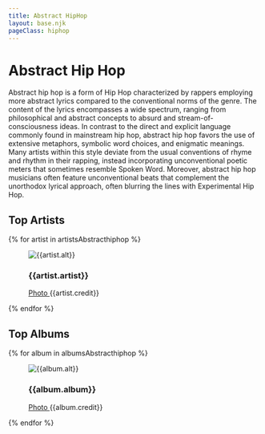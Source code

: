 ```yaml
---
title: Abstract HipHop
layout: base.njk
pageClass: hiphop
---
```

<h1 class="subgenre-title"> Abstract Hip Hop<!-- sub genre name--></h1>

<p class="summary">Abstract hip hop is a form of Hip Hop characterized by rappers employing more abstract lyrics compared to the conventional norms of the genre. The content of the lyrics encompasses a wide spectrum, ranging from philosophical and abstract concepts to absurd and stream-of-consciousness ideas. In contrast to the direct and explicit language commonly found in mainstream hip hop, abstract hip hop favors the use of extensive metaphors, symbolic word choices, and enigmatic meanings. Many artists within this style deviate from the usual conventions of rhyme and rhythm in their rapping, instead incorporating unconventional poetic meters that sometimes resemble Spoken Word. Moreover, abstract hip hop musicians often feature unconventional beats that complement the unorthodox lyrical approach, often blurring the lines with Experimental Hip Hop. <!-- subgenre summary--></p>

<!-- top album and artist section-->
<section class="top">
<h2>Top Artists</h2>
<div class="artist">
    {% for artist in artistsAbstracthiphop %}
    <figure>
        <img src="{{artist.src}}" alt="{{artist.alt}}">
        <figcaption>
            <h3>{{artist.artist}}</h3>
            <p><a href="{{artist.creditLink}}">Photo </a>{{artist.credit}}</p>
        </figcaption>
        </figure>
    {% endfor %}

  

</div>
</section>

<section class="top">
<h2>Top Albums</h2>
<div class="albums">
    {% for album in albumsAbstracthiphop %}
    <figure>
        <img src="{{album.src}}" alt="{{album.alt}}">
        <figcaption>
            <h3>{{album.album}}</h3>
            <p><a href="{{album.creditLink}}">Photo </a>{{album.credit}}</p>
        </figcaption>
        </figure>
    {% endfor %}

</div>
</section>



<!-- suggestion section, still figuring out how to format this using the bubble diagram from the wireframe-->